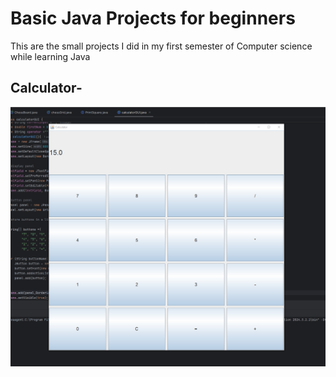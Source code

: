 # Basic Java Projects for beginners  
This are the small projects I did in my first semester of Computer science while learning Java
## Calculator-  

![Calculator screenshot](https://github.com/Mou2004/Basic_Java_Projects/blob/main/calculator.PNG)
